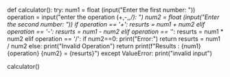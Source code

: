 def calculator():
    try:
        num1 = float (input("Enter the first number: "))
        operation = input("enter the operation (+,-,*,/): ")
        num2 = float (input("Enter the second number: "))
        if operation == '+':
            resurts = num1 + num2
        elif operation == '-':
            resurts = num1 - num2
        elif operation == '*':
            resurts = num1 * num2
        elif operation == '/':
            if num2==0:
                print("Error:")
                return
            resurts = num1 / num2
        else:
            print("Invalid Operation")
            return
        print(f"Results : {num1} {operation} {num2} = {resurts}")
    except ValueError:
        print("invalid input")
        
calculator()
